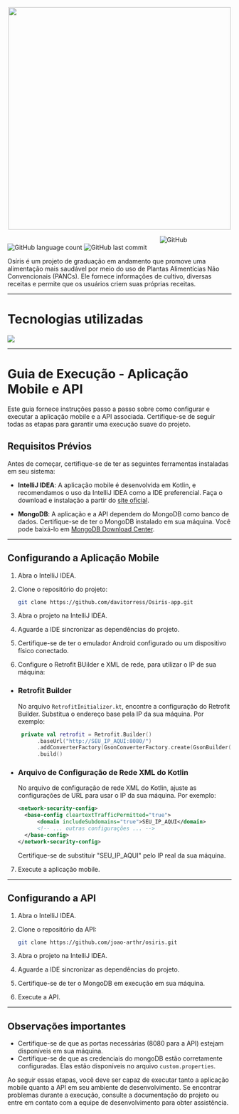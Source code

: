 <p align="center">
<img src="https://github.com/davitorress/Osiris-app/assets/104948713/5dfe90f9-43a4-442d-b499-04a74b9bfc0a" align="center" width="500">
</p>

&nbsp;&nbsp;&nbsp;&nbsp;&nbsp;&nbsp;&nbsp;&nbsp;&nbsp;&nbsp;&nbsp;&nbsp;&nbsp;&nbsp;&nbsp;&nbsp;&nbsp;&nbsp;&nbsp;&nbsp;&nbsp;&nbsp;&nbsp;&nbsp;&nbsp;&nbsp;&nbsp;&nbsp;&nbsp;&nbsp;&nbsp;&nbsp;&nbsp;&nbsp;&nbsp;&nbsp;&nbsp;&nbsp;&nbsp;&nbsp;&nbsp;&nbsp;&nbsp;&nbsp;&nbsp;&nbsp;&nbsp;&nbsp;&nbsp;&nbsp;&nbsp;&nbsp;&nbsp;&nbsp;&nbsp;&nbsp;&nbsp;&nbsp;&nbsp;&nbsp;&nbsp;&nbsp;&nbsp;&nbsp;&nbsp;&nbsp;&nbsp;&nbsp;&nbsp;&nbsp;&nbsp;&nbsp;&nbsp;&nbsp;&nbsp;&nbsp;&nbsp;&nbsp;&nbsp;&nbsp;&nbsp;&nbsp;&nbsp;&nbsp;&nbsp;&nbsp;
![GitHub](https://img.shields.io/github/license/davitorress/Osiris-app)
![GitHub language count](https://img.shields.io/github/languages/count/davitorress/Osiris-app)
![GitHub last commit](https://img.shields.io/github/last-commit/davitorress/Osiris-app)

Osíris é um projeto de graduação em andamento que promove uma alimentação mais saudável por meio do uso de Plantas Alimentícias Não Convencionais (PANCs). Ele fornece informações de cultivo, diversas receitas e permite que os usuários criem suas próprias receitas.

___

# Tecnologias utilizadas
<img src="https://img.shields.io/badge/Kotlin-0095D5?&style=for-the-badge&logo=kotlin&logoColor=white">

___

# Guia de Execução - Aplicação Mobile e API

Este guia fornece instruções passo a passo sobre como configurar e executar a aplicação mobile e a API associada. Certifique-se de seguir todas as etapas para garantir uma execução suave do projeto.

## Requisitos Prévios

Antes de começar, certifique-se de ter as seguintes ferramentas instaladas em seu sistema:

- **IntelliJ IDEA**: A aplicação mobile é desenvolvida em Kotlin, e recomendamos o uso da IntelliJ IDEA como a IDE preferencial. Faça o download e instalação a partir do [site oficial](https://www.jetbrains.com/idea/).

- **MongoDB**: A aplicação e a API dependem do MongoDB como banco de dados. Certifique-se de ter o MongoDB instalado em sua máquina. Você pode baixá-lo em [MongoDB Download Center](https://www.mongodb.com/try/download/community).

___

## Configurando a Aplicação Mobile

1. Abra o IntelliJ IDEA.

2. Clone o repositório do projeto:

   ```bash
   git clone https://github.com/davitorress/Osiris-app.git
   ```

3. Abra o projeto na IntelliJ IDEA.

4. Aguarde a IDE sincronizar as dependências do projeto.

5. Certifique-se de ter o emulador Android configurado ou um dispositivo físico conectado.

6. Configure o Retrofit BUilder e XML de rede, para utilizar o IP de sua máquina:

  - ### Retrofit Builder
    No arquivo `RetrofitInitializer.kt`, encontre a configuração do Retrofit Builder. Substitua o endereço base pela IP da sua máquina. Por exemplo:
    ```kotlin
     private val retrofit = Retrofit.Builder()
          .baseUrl("http://SEU_IP_AQUI:8080/")
          .addConverterFactory(GsonConverterFactory.create(GsonBuilder().setLenient().create()))
          .build()
     ```

- ### Arquivo de Configuração de Rede XML do Kotlin
  No arquivo de configuração de rede XML do Kotlin, ajuste as configurações de URL para usar o IP da sua máquina. Por exemplo:
  ```xml
  <network-security-config>
    <base-config cleartextTrafficPermitted="true">
        <domain includeSubdomains="true">SEU_IP_AQUI</domain>
        <!-- ... outras configurações ... -->
    </base-config>
  </network-security-config>
  ```
  Certifique-se de substituir "SEU_IP_AQUI" pelo IP real da sua máquina.

7. Execute a aplicação mobile.

___

## Configurando a API

1. Abra o IntelliJ IDEA.

2. Clone o repositório da API:

   ```bash
   git clone https://github.com/joao-arthr/osiris.git
   ```

3. Abra o projeto na IntelliJ IDEA.

4. Aguarde a IDE sincronizar as dependências do projeto.

5. Certifique-se de ter o MongoDB em execução em sua máquina.

6. Execute a API.

___

## Observações importantes

- Certifique-se de que as portas necessárias (8080 para a API) estejam disponíveis em sua máquina.
- Certifique-se de que as credenciais do mongoDB estão corretamente configuradas. Elas estão disponíveis no arquivo `custom.properties`.

Ao seguir essas etapas, você deve ser capaz de executar tanto a aplicação mobile quanto a API em seu ambiente de desenvolvimento. Se encontrar problemas durante a execução, consulte a documentação do projeto ou entre em contato com a equipe de desenvolvimento para obter assistência.
